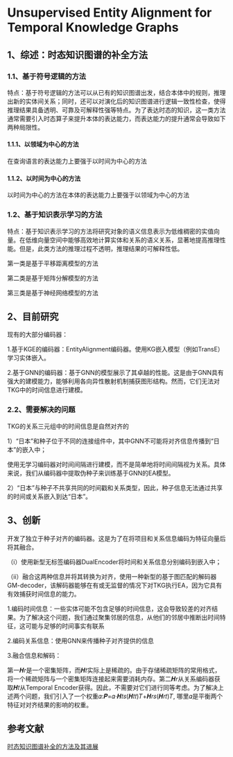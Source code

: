 # Unsupervised Entity Alignment for Temporal Knowledge Graphs

## 1、综述：时态知识图谱的补全方法

### 1.1、基于符号逻辑的方法

特点：基于符号逻辑的方法可以从已有的知识图谱出发，结合本体中的规则，推理出新的实体间关系；同时，还可以对演化后的知识图谱进行逻辑一致性检查，使得推理结果具备透明、可靠及可解释性强等特点。为了表达时态的知识，这一类方法通常需要引入时态算子来提升本体的表达能力，而表达能力的提升通常会导致如下两种局限性。

#### 1.1.1、以领域为中心的方法

在查询语言的表达能力上要强于以时间为中心的方法

#### 1.1.2、以时间为中心的方法

以时间为中心的方法在本体的表达能力上要强于以领域为中心的方法

### 1.2、基于知识表示学习的方法

特点：基于知识表示学习的方法将研究对象的语义信息表示为低维稠密的实值向量。在低维向量空间中能够高效地计算实体和关系的语义关系，显著地提高推理性能。但是，此类方法的推理过程不透明，推理结果的可解释性低。

第一类是基于平移距离模型的方法

第二类是基于矩阵分解模型的方法

第三类是基于神经网络模型的方法

## 2、目前研究

现有的大部分编码器：

1.基于KGE的编码器：EntityAlignment编码器。使用KG嵌入模型（例如TransE）学习实体嵌入。

2.基于GNN的编码器：基于GNN的模型展示了其卓越的性能。这是由于GNN具有强大的建模能力，能够利用各向异性散射机制捕获图形结构。然而，它们无法对TKG中的时间信息进行建模。

### 2.2、需要解决的问题

TKG的关系三元组中的时间信息是自然对齐的

1）“日本”和种子位于不同的连接组件中，其中GNN不可能将对齐信息传播到“日本”的嵌入中；

使用无学习编码器对时间间隔进行建模，而不是简单地将时间间隔视为关系。具体来说，我们从编码器中提取伪种子来训练基于GNN的EA模型。

2）“日本”与种子不共享共同的时间戳和关系类型，因此，种子信息无法通过共享的时间或关系嵌入到达“日本”。

## 3、创新

开发了独立于种子对齐的编码器。这是为了在将项目和关系信息编码为特征向量后将其融合。

（i）使用新型无标签编码器DualEncoder将时间和关系信息分别编码到嵌入中；

（ii）融合这两种信息并将其转换为对齐，使用一种新型的基于图匹配的解码器GM-decoder，该解码器能够在有或无监督的情况下对TKG执行EA，因为它具有有效捕获时间信息的能力。

1.编码时间信息：一些实体可能不包含足够的时间信息，这会导致较差的对齐结果。为了解决这个问题，我们通过聚集邻居的信息，从他们的邻居中推断出时间特征，这可能与足够的时间事实有联系

2.编码关系信息：使用GNN来传播种子对齐提供的信息

3.融合信息和解码：

第一𝑯𝑟是一个密集矩阵，而𝑯𝑡实际上是稀疏的。由于存储稀疏矩阵的常用格式，将一个稀疏矩阵与一个密集矩阵连接起来需要消耗内存。第二𝑯𝑟从关系编码器获取𝑯𝑡从Temporal Encoder获得。因此，不需要对它们进行同等考虑。为了解决上述两个问题，我们引入了一个权重𝛼:𝑷=𝛼·𝑯𝑡𝑠(𝑯𝑡𝑡)𝑇+𝑯𝑟𝑠(𝑯𝑟𝑡)𝑇, 哪里𝛼是平衡两个特征对对齐结果的影响的权重。

## 参考文献

[时态知识图谱补全的方法及其进展](http://www.infocomm-journal.com/bdr/article/2021/2096-0271/2096-0271-7-3-00030.shtml)